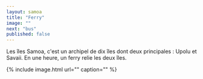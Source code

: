 ```yaml
---
layout: samoa
title: "Ferry"
image: ""
next: "bus"
published: false
---
```


Les îles Samoa, c'est un archipel de dix îles dont deux principales : Upolu et Savaii. En une heure, un ferry relie les deux îles. 

{% include image.html url="" caption="" %}
